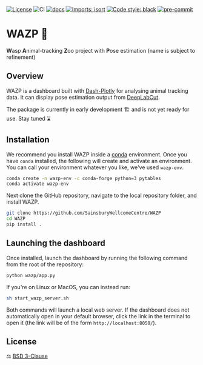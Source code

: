 [![License](https://img.shields.io/badge/License-BSD_3--Clause-orange.svg)](https://opensource.org/licenses/BSD-3-Clause)
![CI](https://img.shields.io/github/actions/workflow/status/SainsburyWellcomeCentre/WAZP/test_and_deploy.yml?label=CI)
[![docs](https://img.shields.io/website?down_color=red&down_message=down&label=docs&up_color=brightgreen&up_message=up&url=https%3A%2F%2Fsainsburywellcomecentre.github.io%2FWAZP%2F)](https://sainsburywellcomecentre.github.io/WAZP/)
[![Imports: isort](https://img.shields.io/badge/%20imports-isort-%231674b1?style=flat&labelColor=ef8336)](https://pycqa.github.io/isort/)
[![Code style: black](https://img.shields.io/badge/code%20style-black-000000.svg)](https://github.com/python/black)
[![pre-commit](https://img.shields.io/badge/pre--commit-enabled-brightgreen?logo=pre-commit&logoColor=white)](https://github.com/pre-commit/pre-commit)

# WAZP 🐝
**W**asp **A**nimal-tracking **Z**oo project with **P**ose estimation
(name is subject to refinement)

## Overview

WAZP is a dashboard built with [Dash-Plotly](https://dash.plotly.com/) for analysing animal tracking data. It can display pose estimation output from [DeepLabCut](https://github.com/DeepLabCut/DeepLabCut).

The package is currently in early development 🏗️ and is not yet ready for use. Stay tuned ⌛

## Installation

We recommend you install WAZP inside a [conda](https://docs.conda.io/en/latest/) environment.
Once you have `conda` installed, the following will create and activate an environment. You can call your environment whatever you like, we've used `wazp-env`.

```sh
conda create -n wazp-env -c conda-forge python=3 pytables
conda activate wazp-env
```

Next clone the GitHub repository, navigate to the local repository folder, and install WAZP.

```sh
git clone https://github.com/SainsburyWellcomeCentre/WAZP
cd WAZP
pip install .
```

## Launching the dashboard

Once installed, launch the dashboard by running the following command from the root of the repository:

```sh
python wazp/app.py
```

If you're on Linux or MacOS, you can instead run:

```sh
sh start_wazp_server.sh
```

Both commands will launch a local web server. If the dashboard does not automatically open in your default browser, click the link in the terminal to open it (the link will be of the form `http://localhost:8050/`).

## License

⚖️ [BSD 3-Clause](https://opensource.org/licenses/BSD-3-Clause)

